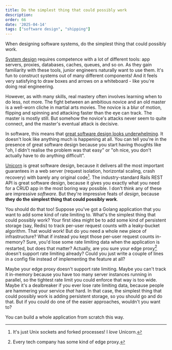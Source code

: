 ```yaml
---
title: Do the simplest thing that could possibly work
description: 
order: 66
date: '2025-04-14'
tags: ["software design", "shipping"]
---
```


When designing software systems, do the simplest thing that could possibly work.

[System design](/good-system-design) requires competence with a lot of different tools: app servers, proxies, databases, caches, queues, and so on. As they gain familiarity with these tools, junior engineers naturally want to use them. It's fun to construct systems out of many different components! And it feels very satisfying to draw boxes and arrows on a whiteboard - like you're doing real engineering.

However, as with many skills, real mastery often involves learning when to do less, not more. The fight between an ambitious novice and an old master is a well-worn cliche in martial arts movies. The novice is a blur of motion, flipping and spinning and attacking faster than the eye can track. The master is mostly still. But somehow the novice's attacks never seem to quite connect, and the master's eventual attack is decisive.

In software, this means that [great software design looks underwhelming](/great-software-design). It doesn't look like anything much is happening at all. You can tell you're in the presence of great software design because you start having thoughts like "oh, I didn't realise the problem was that easy" or "oh nice, you don't actually have to do anything difficult".

[Unicorn](https://github.com/defunkt/unicorn) is great software design, because it delivers all the most important guarantees in a web server (request isolation, horizontal scaling, crash recovery) with barely any original code[^1]. The industry-standard Rails REST API is great software design, because it gives you exactly what you need for a CRUD app in the most boring way possible. I don't think any of these are impressive _software_. But they're impressive feats of _design_, because **they do the simplest thing that could possibly work**.

You should do that too! Suppose you've got a Golang application that you want to add some kind of rate limiting to. What's the simplest thing that could possibly work? Your first idea might be to add some kind of persistent storage (say, Redis) to track per-user request counts with a leaky-bucket algorithm. That would work! But do you need a whole new piece of infrastructure? What if instead you kept those per-user request counts in-memory? Sure, you'd lose some rate limiting data when the application is restarted, but does that matter? Actually, are you sure your edge proxy[^2] doesn't support rate limiting already? Could you just write a couple of lines in a config file instead of implementing the feature at all?

Maybe your edge proxy doesn't support rate limiting. Maybe you can't track it in-memory because you have too many server instances running in parallel, so the tightest rate limit you could enforce that way is too wide. Maybe it's a dealbreaker if you ever lose rate limiting data, because people are hammering your service _that_ hard. In that case, the simplest thing that could possibly work is adding persistent storage, so you should go and do that. But if you could do one of the easier approaches, wouldn't you want to?

You can build a whole application from scratch this way.

[^1]: It's just Unix sockets and forked processes! I _love_ Unicorn.

[^2]: Every tech company has some kind of edge proxy.